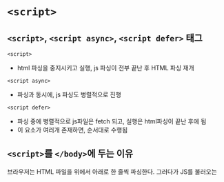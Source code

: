 # `<script>`

## **`<script>`, `<script async>`, `<script defer>` 태그**

`<script>`

- html 파싱을 중지시키고 실행, js 파싱이 전부 끝난 후 HTML 파싱 재개

`<script async>`

- 파싱과 동시에, js 파싱도 병렬적으로 진행

`<script defer>`

- 파싱 중에 병렬적으로 js파일은 fetch 되고, 실행은 html파싱이 끝난 후에 됨
- 이 요소가 여러개 존재하면, 순서대로 수행됨

## **`<script>`를 `</body>`에 두는 이유**

브라우저는 HTML 파일을 위에서 아래로 한 줄씩 파싱한다. 그러다가 JS를 불러오는 <script>를 만나면 잠시 멈추고, JS 파싱이 끝나면 다시 시작한다.

- head같이 앞 부분에 넣으면, 무거운 파일인 경우에는 한참동안 미완성의 화면을 보여주게 됨
  - DOM 구조가 필요한 script면 에러도 날 수 있음
- body 앞에 넣으면, DOM은 완성된 상태라 이런 일을 방지할 수 있음
